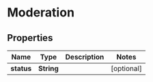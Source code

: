 
# Moderation

## Properties
Name | Type | Description | Notes
------------ | ------------- | ------------- | -------------
**status** | **String** |  |  [optional]



